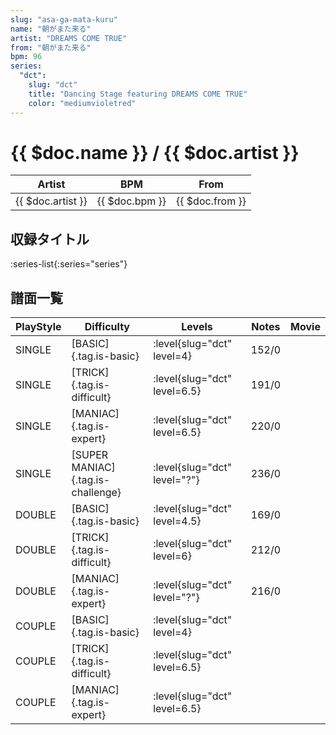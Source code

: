 ```yaml
---
slug: "asa-ga-mata-kuru"
name: "朝がまた来る"
artist: "DREAMS COME TRUE"
from: "朝がまた来る"
bpm: 96
series:
  "dct":
    slug: "dct"
    title: "Dancing Stage featuring DREAMS COME TRUE"
    color: "mediumvioletred"
---
```


# {{ $doc.name }} / {{ $doc.artist }}

|Artist|BPM|From|
|------|---|----|
|{{ $doc.artist }}|{{ $doc.bpm }}|{{ $doc.from }}|

## 収録タイトル

:series-list{:series="series"}

## 譜面一覧

|PlayStyle|Difficulty|Levels|Notes|Movie|
|---------|----------|------|-----|-----|
|SINGLE|[BASIC]{.tag.is-basic}|:level{slug="dct" level=4}|152/0||
|SINGLE|[TRICK]{.tag.is-difficult}|:level{slug="dct" level=6.5}|191/0||
|SINGLE|[MANIAC]{.tag.is-expert}|:level{slug="dct" level=6.5}|220/0||
|SINGLE|[SUPER MANIAC]{.tag.is-challenge}|:level{slug="dct" level="?"}|236/0||
|DOUBLE|[BASIC]{.tag.is-basic}|:level{slug="dct" level=4.5}|169/0||
|DOUBLE|[TRICK]{.tag.is-difficult}|:level{slug="dct" level=6}|212/0||
|DOUBLE|[MANIAC]{.tag.is-expert}|:level{slug="dct" level="?"}|216/0||
|COUPLE|[BASIC]{.tag.is-basic}|:level{slug="dct" level=4}|||
|COUPLE|[TRICK]{.tag.is-difficult}|:level{slug="dct" level=6.5}|||
|COUPLE|[MANIAC]{.tag.is-expert}|:level{slug="dct" level=6.5}|||
